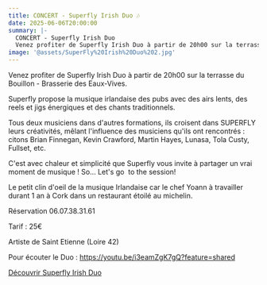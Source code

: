 ```yaml
---
title: CONCERT - Superfly Irish Duo 🎶
date: 2025-06-06T20:00:00
summary: |-
  CONCERT - Superfly Irish Duo
  Venez profiter de Superfly Irish Duo à partir de 20h00 sur la terrasse du Bouillon - Brasserie des Eaux-Vives.
image: '@assets/SuperFly%20Irish%20Duo%202.jpg'
---
```

Venez profiter de Superfly Irish Duo à partir de 20h00 sur la terrasse du Bouillon - Brasserie des Eaux-Vives.

Superfly propose la musique irlandaise des pubs avec des airs lents, des reels et jigs énergiques et des chants traditionnels.

Tous deux musiciens dans d'autres formations, ils croisent dans SUPERFLY leurs créativités, mêlant l'influence des musiciens qu'ils ont rencontrés : citons Brian Finnegan, Kevin Crawford, Martin Hayes, Lunasa, Tola Custy, Fullset, etc.

C'est avec chaleur et simplicité que Superfly vous invite à partager un vrai moment de musique ! So... Let's go  to the session!

Le petit clin d'oeil de la musique Irlandaise car le chef Yoann à travailler durant 1 an à Cork dans un restaurant étoilé au michelin.

Réservation 06.07.38.31.61

Tarif : 25€

Artiste de Saint Etienne (Loire 42)

Pour écouter le Duo : https://youtu.be/i3eamZgK7gQ?feature=shared

[Découvrir Superfly Irish Duo](https://michaelandrema.wixsite.com/superfly)
